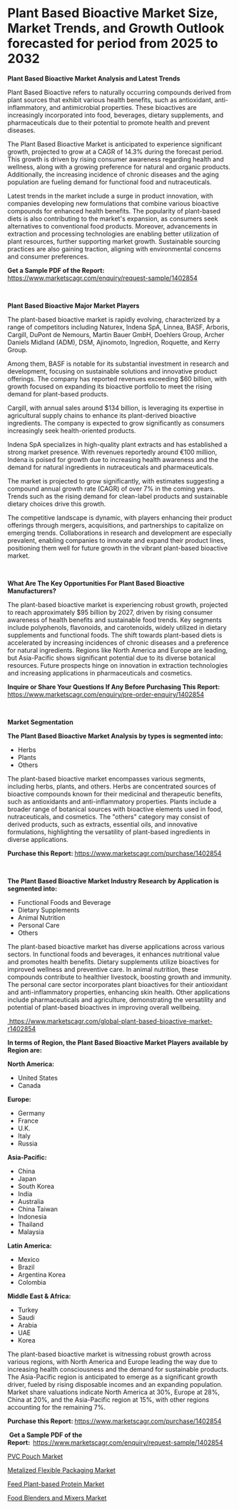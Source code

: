 <p><h1>Plant Based Bioactive Market Size, Market Trends, and Growth Outlook forecasted for period from 2025 to 2032</h1></p><p><strong>Plant Based Bioactive Market Analysis and Latest Trends</strong></p>
<p><p>Plant Based Bioactive refers to naturally occurring compounds derived from plant sources that exhibit various health benefits, such as antioxidant, anti-inflammatory, and antimicrobial properties. These bioactives are increasingly incorporated into food, beverages, dietary supplements, and pharmaceuticals due to their potential to promote health and prevent diseases.</p><p>The Plant Based Bioactive Market is anticipated to experience significant growth, projected to grow at a CAGR of 14.3% during the forecast period. This growth is driven by rising consumer awareness regarding health and wellness, along with a growing preference for natural and organic products. Additionally, the increasing incidence of chronic diseases and the aging population are fueling demand for functional food and nutraceuticals.</p><p>Latest trends in the market include a surge in product innovation, with companies developing new formulations that combine various bioactive compounds for enhanced health benefits. The popularity of plant-based diets is also contributing to the market's expansion, as consumers seek alternatives to conventional food products. Moreover, advancements in extraction and processing technologies are enabling better utilization of plant resources, further supporting market growth. Sustainable sourcing practices are also gaining traction, aligning with environmental concerns and consumer preferences.</p></p>
<p><strong>Get a Sample PDF of the Report:&nbsp;</strong> <a href="https://www.marketscagr.com/enquiry/request-sample/1402854?utm_campaign=2031&utm_medium=2&utm_source=Github&utm_content=ia&utm_term=28032025&utm_id=plant-based-bioactive">https://www.marketscagr.com/enquiry/request-sample/1402854</a></p>
<p>&nbsp;</p>
<p><strong>Plant Based Bioactive Major Market Players</strong></p>
<p><p>The plant-based bioactive market is rapidly evolving, characterized by a range of competitors including Naturex, Indena SpA, Linnea, BASF, Arboris, Cargill, DuPont de Nemours, Martin Bauer GmbH, Doehlers Group, Archer Daniels Midland (ADM), DSM, Ajinomoto, Ingredion, Roquette, and Kerry Group. </p><p>Among them, BASF is notable for its substantial investment in research and development, focusing on sustainable solutions and innovative product offerings. The company has reported revenues exceeding $60 billion, with growth focused on expanding its bioactive portfolio to meet the rising demand for plant-based products.</p><p>Cargill, with annual sales around $134 billion, is leveraging its expertise in agricultural supply chains to enhance its plant-derived bioactive ingredients. The company is expected to grow significantly as consumers increasingly seek health-oriented products.</p><p>Indena SpA specializes in high-quality plant extracts and has established a strong market presence. With revenues reportedly around €100 million, Indena is poised for growth due to increasing health awareness and the demand for natural ingredients in nutraceuticals and pharmaceuticals.</p><p>The market is projected to grow significantly, with estimates suggesting a compound annual growth rate (CAGR) of over 7% in the coming years. Trends such as the rising demand for clean-label products and sustainable dietary choices drive this growth. </p><p>The competitive landscape is dynamic, with players enhancing their product offerings through mergers, acquisitions, and partnerships to capitalize on emerging trends. Collaborations in research and development are especially prevalent, enabling companies to innovate and expand their product lines, positioning them well for future growth in the vibrant plant-based bioactive market.</p></p>
<p>&nbsp;</p>
<p><strong>What Are The Key Opportunities For Plant Based Bioactive Manufacturers?</strong></p>
<p><p>The plant-based bioactive market is experiencing robust growth, projected to reach approximately $95 billion by 2027, driven by rising consumer awareness of health benefits and sustainable food trends. Key segments include polyphenols, flavonoids, and carotenoids, widely utilized in dietary supplements and functional foods. The shift towards plant-based diets is accelerated by increasing incidences of chronic diseases and a preference for natural ingredients. Regions like North America and Europe are leading, but Asia-Pacific shows significant potential due to its diverse botanical resources. Future prospects hinge on innovation in extraction technologies and increasing applications in pharmaceuticals and cosmetics.</p></p>
<p><strong>Inquire or Share Your Questions If Any Before Purchasing This Report:</strong> <a href="https://www.marketscagr.com/enquiry/pre-order-enquiry/1402854?utm_campaign=2031&utm_medium=2&utm_source=Github&utm_content=ia&utm_term=28032025&utm_id=plant-based-bioactive">https://www.marketscagr.com/enquiry/pre-order-enquiry/1402854</a></p>
<p>&nbsp;</p>
<p><strong>Market Segmentation</strong></p>
<p><strong>The Plant Based Bioactive Market Analysis by types is segmented into:</strong></p>
<p><ul><li>Herbs</li><li>Plants</li><li>Others</li></ul></p>
<p><p>The plant-based bioactive market encompasses various segments, including herbs, plants, and others. Herbs are concentrated sources of bioactive compounds known for their medicinal and therapeutic benefits, such as antioxidants and anti-inflammatory properties. Plants include a broader range of botanical sources with bioactive elements used in food, nutraceuticals, and cosmetics. The "others" category may consist of derived products, such as extracts, essential oils, and innovative formulations, highlighting the versatility of plant-based ingredients in diverse applications.</p></p>
<p><strong>Purchase this Report:&nbsp;</strong><a href="https://www.marketscagr.com/purchase/1402854?utm_campaign=2031&utm_medium=2&utm_source=Github&utm_content=ia&utm_term=28032025&utm_id=plant-based-bioactive">https://www.marketscagr.com/purchase/1402854</a></p>
<p>&nbsp;</p>
<p><strong>The Plant Based Bioactive Market Industry Research by Application is segmented into:</strong></p>
<p><ul><li>Functional Foods and Beverage</li><li>Dietary Supplements</li><li>Animal Nutrition</li><li>Personal Care</li><li>Others</li></ul></p>
<p><p>The plant-based bioactive market has diverse applications across various sectors. In functional foods and beverages, it enhances nutritional value and promotes health benefits. Dietary supplements utilize bioactives for improved wellness and preventive care. In animal nutrition, these compounds contribute to healthier livestock, boosting growth and immunity. The personal care sector incorporates plant bioactives for their antioxidant and anti-inflammatory properties, enhancing skin health. Other applications include pharmaceuticals and agriculture, demonstrating the versatility and potential of plant-based bioactives in improving overall wellbeing.</p></p>
<p><a href="https://www.marketscagr.com/global-plant-based-bioactive-market-r1402854?utm_campaign=2031&utm_medium=2&utm_source=Github&utm_content=ia&utm_term=28032025&utm_id=plant-based-bioactive">&nbsp;https://www.marketscagr.com/global-plant-based-bioactive-market-r1402854</a></p>
<p><strong>In terms of Region, the Plant Based Bioactive Market Players available by Region are:</strong></p>
<p>
    <p> <strong> North America: </strong>
        <ul>
            <li>United States</li>
            <li>Canada</li>
        </ul>
        </p> 
    <p> <strong> Europe: </strong>
        <ul>
            <li>Germany</li>
            <li>France</li>
            <li>U.K.</li>
            <li>Italy</li>
            <li>Russia</li>
        </ul>
        </p> 
    <p> <strong> Asia-Pacific: </strong>
        <ul>
            <li>China</li>
            <li>Japan</li>
            <li>South Korea</li>
            <li>India</li>
            <li>Australia</li>
            <li>China Taiwan</li>
            <li>Indonesia</li>
            <li>Thailand</li>
            <li>Malaysia</li>
        </ul>
        </p> 
    <p> <strong> Latin America: </strong>
        <ul>
            <li>Mexico</li>
            <li>Brazil</li>
            <li>Argentina Korea</li>
            <li>Colombia</li>
        </ul>
        </p> 
    <p> <strong> Middle East & Africa: </strong>
        <ul>
            <li>Turkey</li>
            <li>Saudi</li>
            <li>Arabia</li>
            <li>UAE</li>
            <li>Korea</li>
        </ul>
    </p>
    </p>
<p><p>The plant-based bioactive market is witnessing robust growth across various regions, with North America and Europe leading the way due to increasing health consciousness and the demand for sustainable products. The Asia-Pacific region is anticipated to emerge as a significant growth driver, fueled by rising disposable incomes and an expanding population. Market share valuations indicate North America at 30%, Europe at 28%, China at 20%, and the Asia-Pacific region at 15%, with other regions accounting for the remaining 7%.</p></p>
<p><strong>Purchase this Report: </strong><a href="https://www.marketscagr.com/purchase/1402854?utm_campaign=2031&utm_medium=2&utm_source=Github&utm_content=ia&utm_term=28032025&utm_id=plant-based-bioactive">https://www.marketscagr.com/purchase/1402854</a></p>
<p>&nbsp;<strong>Get a Sample PDF of the Report:&nbsp;&nbsp;</strong><a href="https://www.marketscagr.com/enquiry/request-sample/1402854?utm_campaign=2031&utm_medium=2&utm_source=Github&utm_content=ia&utm_term=28032025&utm_id=plant-based-bioactive">https://www.marketscagr.com/enquiry/request-sample/1402854</a></p>
<p><strong></strong></p>
<p><p><a href="https://github.com/PeterParrish5/Market-Research-Report-List-7/blob/main/pvc-pouch-market.md?utm_campaign=2031&utm_medium=2&utm_source=Github&utm_content=ia&utm_term=28032025&utm_id=plant-based-bioactive">PVC Pouch Market</a></p><p><a href="https://github.com/wileonie19657/Market-Research-Report-List-1/blob/main/metalized-flexible-packaging-market.md?utm_campaign=2031&utm_medium=2&utm_source=Github&utm_content=ia&utm_term=28032025&utm_id=plant-based-bioactive">Metalized Flexible Packaging Market</a></p><p><a href="https://github.com/bhatttutty2p/Market-Research-Report-List-1/blob/main/feed-plant-based-protein-market.md?utm_campaign=2031&utm_medium=2&utm_source=Github&utm_content=ia&utm_term=28032025&utm_id=plant-based-bioactive">Feed Plant-based Protein Market</a></p><p><a href="https://github.com/ekerswenzlb0/Market-Research-Report-List-1/blob/main/food-blenders-and-mixers-market.md?utm_campaign=2031&utm_medium=2&utm_source=Github&utm_content=ia&utm_term=28032025&utm_id=plant-based-bioactive">Food Blenders and Mixers Market</a></p></p>